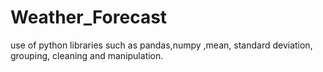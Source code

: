 # Weather_Forecast
use of python libraries such as  pandas,numpy ,mean, standard deviation, grouping, cleaning and manipulation.
